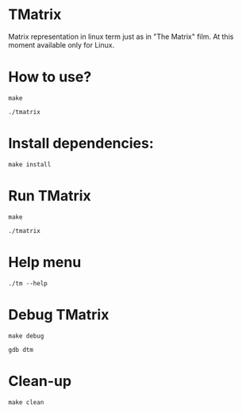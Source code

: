 # TMatrix
Matrix representation in linux term just as in "The Matrix" film. At this moment available only for Linux.

# How to use?

`make`

`./tmatrix`

# Install dependencies:
`make install`

# Run TMatrix
`make`

`./tmatrix`

# Help menu

`./tm --help`

# Debug TMatrix

`make debug`

`gdb dtm`

# Clean-up
`make clean`
